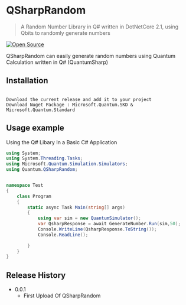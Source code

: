 # QSharpRandom
> A Random Number Library in Q# written in DotNetCore 2.1, using Qbits to randomly generate numbers

[![Open Source](https://badges.frapsoft.com/os/v1/open-source.svg?v=103)](https://opensource.org/)


QSharpRandom can easily generate random numbers using Quantum Calculation written in Q# (QuantumSharp) 

## Installation
```

Download the current release and add it to your project
Download Nuget Package : Microsoft.Quantum.SKD & Microsoft.Quantum.Standard
```

## Usage example
Using the Q# Libary In a Basic C# Application

````cs
using System;
using System.Threading.Tasks;
using Microsoft.Quantum.Simulation.Simulators;
using Quantum.QSharpRandom;


namespace Test
{
    class Program
    {
        static async Task Main(string[] args)
        {
            using var sim = new QuantumSimulator();
            var QsharpResponse = await GenerateNumber.Run(sim,50);
            Console.WriteLine(QsharpResponse.ToString());
            Console.ReadLine();
            
        }
    }
}

````


## Release History

* 0.0.1
    * First Upload Of QSharpRandom






